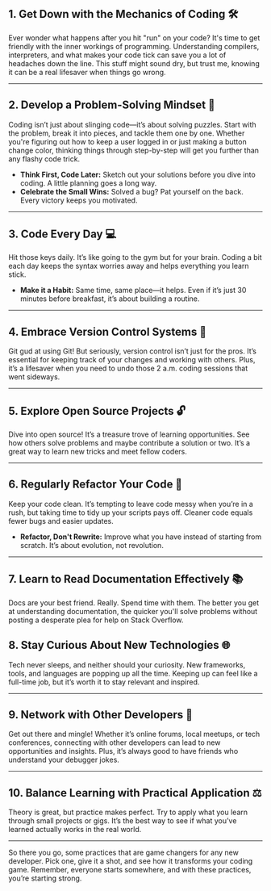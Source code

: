 ## 1. Get Down with the Mechanics of Coding 🛠️

Ever wonder what happens after you hit "run" on your code? It's time to get friendly with the inner workings of programming. Understanding compilers, interpreters, and what makes your code tick can save you a lot of headaches down the line. This stuff might sound dry, but trust me, knowing it can be a real lifesaver when things go wrong.

---

## 2. Develop a Problem-Solving Mindset 🧠

Coding isn’t just about slinging code—it’s about solving puzzles. Start with the problem, break it into pieces, and tackle them one by one. Whether you're figuring out how to keep a user logged in or just making a button change color, thinking things through step-by-step will get you further than any flashy code trick.

- **Think First, Code Later:** Sketch out your solutions before you dive into coding. A little planning goes a long way.
- **Celebrate the Small Wins:** Solved a bug? Pat yourself on the back. Every victory keeps you motivated.

---

## 3. Code Every Day 💻

Hit those keys daily. It’s like going to the gym but for your brain. Coding a bit each day keeps the syntax worries away and helps everything you learn stick.

- **Make it a Habit:** Same time, same place—it helps. Even if it’s just 30 minutes before breakfast, it’s about building a routine.

---

## 4. Embrace Version Control Systems 📁

Git gud at using Git! But seriously, version control isn’t just for the pros. It’s essential for keeping track of your changes and working with others. Plus, it’s a lifesaver when you need to undo those 2 a.m. coding sessions that went sideways.

---

## 5. Explore Open Source Projects 🔓

Dive into open source! It’s a treasure trove of learning opportunities. See how others solve problems and maybe contribute a solution or two. It’s a great way to learn new tricks and meet fellow coders.

---

## 6. Regularly Refactor Your Code 🔄

Keep your code clean. It’s tempting to leave code messy when you’re in a rush, but taking time to tidy up your scripts pays off. Cleaner code equals fewer bugs and easier updates.

- **Refactor, Don't Rewrite:** Improve what you have instead of starting from scratch. It’s about evolution, not revolution.

---

## 7. Learn to Read Documentation Effectively 📚

Docs are your best friend. Really. Spend time with them. The better you get at understanding documentation, the quicker you'll solve problems without posting a desperate plea for help on Stack Overflow.

## 8. Stay Curious About New Technologies 🌐

Tech never sleeps, and neither should your curiosity. New frameworks, tools, and languages are popping up all the time. Keeping up can feel like a full-time job, but it’s worth it to stay relevant and inspired.

---

## 9. Network with Other Developers 🤝

Get out there and mingle! Whether it’s online forums, local meetups, or tech conferences, connecting with other developers can lead to new opportunities and insights. Plus, it’s always good to have friends who understand your debugger jokes.

---

## 10. Balance Learning with Practical Application ⚖️

Theory is great, but practice makes perfect. Try to apply what you learn through small projects or gigs. It’s the best way to see if what you’ve learned actually works in the real world.

---

So there you go, some practices that are game changers for any new developer. Pick one, give it a shot, and see how it transforms your coding game. Remember, everyone starts somewhere, and with these practices, you’re starting strong.